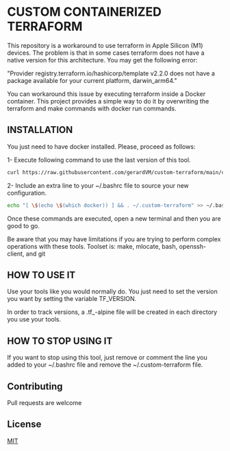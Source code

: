 # CUSTOM CONTAINERIZED TERRAFORM

This repository is a workaround to use terraform in Apple Silicon (M1) devices. The problem is that in some cases terraform does not have a native version for this architecture. You may get the following error:

"Provider registry.terraform.io/hashicorp/template v2.2.0 does not have a package available for your current platform, darwin_arm64."

You can workaround this issue by executing terraform inside a Docker container. This project provides a simple way to do it by overwriting the terraform and make commands with docker run commands.

## INSTALLATION

You just need to have docker installed. Please, proceed as follows:

1- Execute following command to use the last version of this tool.

```bash
curl https://raw.githubusercontent.com/gerardVM/custom-terraform/main/custom-terraform.sh > ~/.custom-terraform
```

2- Include an extra line to your ~/.bashrc file to source your new configuration.
```bash
echo "[ \$(echo \$(which docker)) ] && . ~/.custom-terraform" >> ~/.bashrc
```

Once these commands are executed, open a new terminal and then you are good to go.

Be aware that you may have limitations if you are trying to perform complex operations with these tools. Toolset is: make, mlocate, bash, openssh-client, and git

## HOW TO USE IT

Use your tools like you would normally do. You just need to set the version you want by setting the variable TF_VERSION.

In order to track versions, a .tf_<version>-alpine file will be created in each directory you use your tools.

## HOW TO STOP USING IT

If you want to stop using this tool, just remove or comment the line you added to your ~/.bashrc file and remove the ~/.custom-terraform file.

## Contributing

Pull requests are welcome

## License

[MIT](LICENSE)
